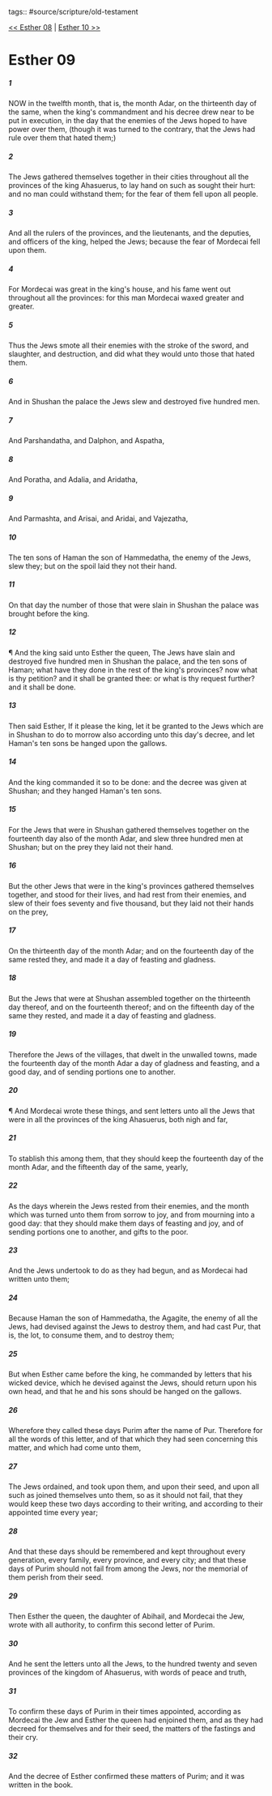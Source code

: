 tags:: #source/scripture/old-testament

[<< Esther 08](/old-testament/17_Esther/Esther_08.md) | [Esther 10 >>](/old-testament/17_Esther/Esther_10.md)

# Esther 09

##### 1

NOW in the twelfth month, that is, the month Adar, on the thirteenth day of the same, when the king's commandment and his decree drew near to be put in execution, in the day that the enemies of the Jews hoped to have power over them, (though it was turned to the contrary, that the Jews had rule over them that hated them;)

##### 2

The Jews gathered themselves together in their cities throughout all the provinces of the king Ahasuerus, to lay hand on such as sought their hurt: and no man could withstand them; for the fear of them fell upon all people.

##### 3

And all the rulers of the provinces, and the lieutenants, and the deputies, and officers of the king, helped the Jews; because the fear of Mordecai fell upon them.

##### 4

For Mordecai was great in the king's house, and his fame went out throughout all the provinces: for this man Mordecai waxed greater and greater.

##### 5

Thus the Jews smote all their enemies with the stroke of the sword, and slaughter, and destruction, and did what they would unto those that hated them.

##### 6

And in Shushan the palace the Jews slew and destroyed five hundred men.

##### 7

And Parshandatha, and Dalphon, and Aspatha,

##### 8

And Poratha, and Adalia, and Aridatha,

##### 9

And Parmashta, and Arisai, and Aridai, and Vajezatha,

##### 10

The ten sons of Haman the son of Hammedatha, the enemy of the Jews, slew they; but on the spoil laid they not their hand.

##### 11

On that day the number of those that were slain in Shushan the palace was brought before the king.

##### 12

¶ And the king said unto Esther the queen, The Jews have slain and destroyed five hundred men in Shushan the palace, and the ten sons of Haman; what have they done in the rest of the king's provinces? now what is thy petition? and it shall be granted thee: or what is thy request further? and it shall be done.

##### 13

Then said Esther, If it please the king, let it be granted to the Jews which are in Shushan to do to morrow also according unto this day's decree, and let Haman's ten sons be hanged upon the gallows.

##### 14

And the king commanded it so to be done: and the decree was given at Shushan; and they hanged Haman's ten sons.

##### 15

For the Jews that were in Shushan gathered themselves together on the fourteenth day also of the month Adar, and slew three hundred men at Shushan; but on the prey they laid not their hand.

##### 16

But the other Jews that were in the king's provinces gathered themselves together, and stood for their lives, and had rest from their enemies, and slew of their foes seventy and five thousand, but they laid not their hands on the prey,

##### 17

On the thirteenth day of the month Adar; and on the fourteenth day of the same rested they, and made it a day of feasting and gladness.

##### 18

But the Jews that were at Shushan assembled together on the thirteenth day thereof, and on the fourteenth thereof; and on the fifteenth day of the same they rested, and made it a day of feasting and gladness.

##### 19

Therefore the Jews of the villages, that dwelt in the unwalled towns, made the fourteenth day of the month Adar a day of gladness and feasting, and a good day, and of sending portions one to another.

##### 20

¶ And Mordecai wrote these things, and sent letters unto all the Jews that were in all the provinces of the king Ahasuerus, both nigh and far,

##### 21

To stablish this among them, that they should keep the fourteenth day of the month Adar, and the fifteenth day of the same, yearly,

##### 22

As the days wherein the Jews rested from their enemies, and the month which was turned unto them from sorrow to joy, and from mourning into a good day: that they should make them days of feasting and joy, and of sending portions one to another, and gifts to the poor.

##### 23

And the Jews undertook to do as they had begun, and as Mordecai had written unto them;

##### 24

Because Haman the son of Hammedatha, the Agagite, the enemy of all the Jews, had devised against the Jews to destroy them, and had cast Pur, that is, the lot, to consume them, and to destroy them;

##### 25

But when Esther came before the king, he commanded by letters that his wicked device, which he devised against the Jews, should return upon his own head, and that he and his sons should be hanged on the gallows.

##### 26

Wherefore they called these days Purim after the name of Pur. Therefore for all the words of this letter, and of that which they had seen concerning this matter, and which had come unto them,

##### 27

The Jews ordained, and took upon them, and upon their seed, and upon all such as joined themselves unto them, so as it should not fail, that they would keep these two days according to their writing, and according to their appointed time every year;

##### 28

And that these days should be remembered and kept throughout every generation, every family, every province, and every city; and that these days of Purim should not fail from among the Jews, nor the memorial of them perish from their seed.

##### 29

Then Esther the queen, the daughter of Abihail, and Mordecai the Jew, wrote with all authority, to confirm this second letter of Purim.

##### 30

And he sent the letters unto all the Jews, to the hundred twenty and seven provinces of the kingdom of Ahasuerus, with words of peace and truth,

##### 31

To confirm these days of Purim in their times appointed, according as Mordecai the Jew and Esther the queen had enjoined them, and as they had decreed for themselves and for their seed, the matters of the fastings and their cry.

##### 32

And the decree of Esther confirmed these matters of Purim; and it was written in the book.
